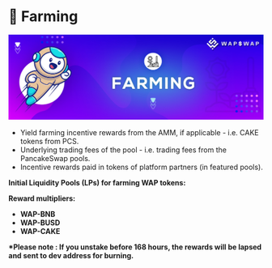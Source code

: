 # 🌾 Farming

![](.gitbook/assets/farming.jpg)

* Yield farming incentive rewards from the AMM, if applicable - i.e. CAKE tokens from PCS.
* Underlying trading fees of the pool - i.e. trading fees from the PancakeSwap pools.
* Incentive rewards paid in tokens of platform partners (in featured pools).

**Initial Liquidity Pools (LPs) for farming WAP tokens:**

**Reward multipliers:**

* **WAP-BNB**
* **WAP-BUSD**
* **WAP-CAKE**

**\*Please note : If you unstake before 168 hours, the rewards will be lapsed and sent to dev address for burning.**
